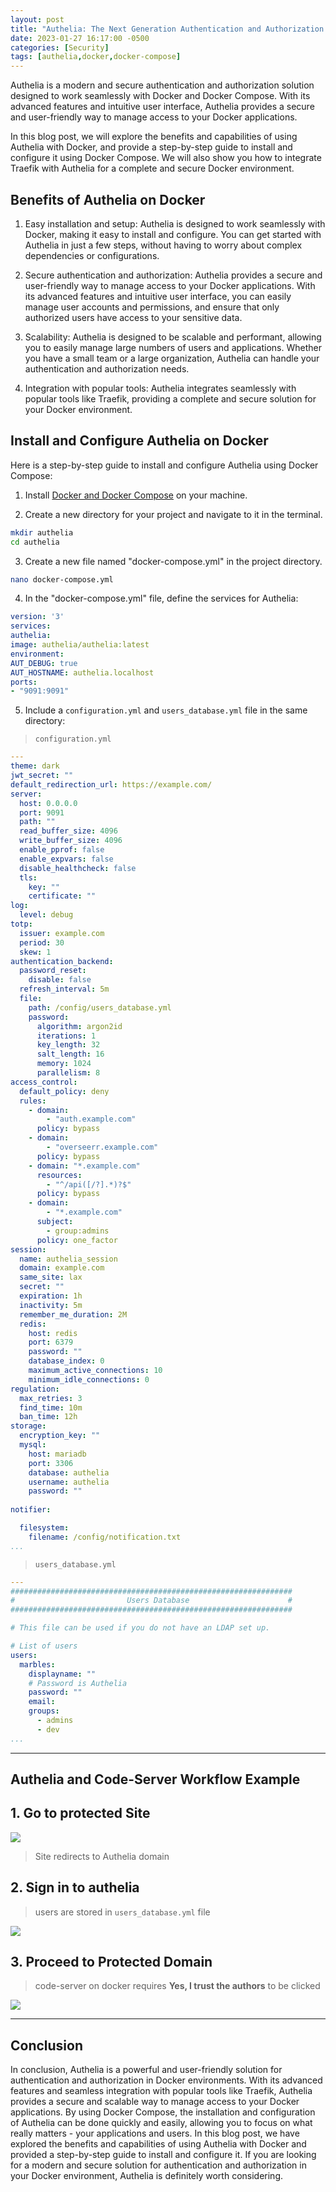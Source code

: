 ```yaml
--- 
layout: post
title: "Authelia: The Next Generation Authentication and Authorization Solution for Docker"
date: 2023-01-27 16:17:00 -0500
categories: [Security]
tags: [authelia,docker,docker-compose]
---
```



Authelia is a modern and secure authentication and authorization solution designed to work seamlessly with Docker and Docker Compose. With its advanced features and intuitive user interface, Authelia provides a secure and user-friendly way to manage access to your Docker applications.

In this blog post, we will explore the benefits and capabilities of using Authelia with Docker, and provide a step-by-step guide to install and configure it using Docker Compose. We will also show you how to integrate Traefik with Authelia for a complete and secure Docker environment.

## Benefits of Authelia on Docker

1. Easy installation and setup: Authelia is designed to work seamlessly with Docker, making it easy to install and configure. You can get started with Authelia in just a few steps, without having to worry about complex dependencies or configurations.

2. Secure authentication and authorization: Authelia provides a secure and user-friendly way to manage access to your Docker applications. With its advanced features and intuitive user interface, you can easily manage user accounts and permissions, and ensure that only authorized users have access to your sensitive data.

3. Scalability: Authelia is designed to be scalable and performant, allowing you to easily manage large numbers of users and applications. Whether you have a small team or a large organization, Authelia can handle your authentication and authorization needs.

4. Integration with popular tools: Authelia integrates seamlessly with popular tools like Traefik, providing a complete and secure solution for your Docker environment.

## Install and Configure Authelia on Docker

Here is a step-by-step guide to install and configure Authelia using Docker Compose:

1. Install [Docker and Docker Compose](https://docs.marsblars.dev/posts/docker-compose-pi4/) on your machine.

2. Create a new directory for your project and navigate to it in the terminal.
```bash
mkdir authelia
cd authelia
```

3. Create a new file named "docker-compose.yml" in the project directory.
```bash
nano docker-compose.yml
```

4. In the "docker-compose.yml" file, define the services for Authelia:

```yml
version: '3'
services:
authelia:
image: authelia/authelia:latest
environment:
AUT_DEBUG: true
AUT_HOSTNAME: authelia.localhost
ports:
- "9091:9091"
```
5. Include a `configuration.yml` and `users_database.yml` file in the same directory:

>`configuration.yml`

```yml
---
theme: dark
jwt_secret: ""
default_redirection_url: https://example.com/
server:
  host: 0.0.0.0
  port: 9091
  path: ""
  read_buffer_size: 4096
  write_buffer_size: 4096
  enable_pprof: false
  enable_expvars: false
  disable_healthcheck: false
  tls:
    key: ""
    certificate: ""
log:
  level: debug
totp:
  issuer: example.com
  period: 30
  skew: 1
authentication_backend:
  password_reset:
    disable: false
  refresh_interval: 5m
  file:
    path: /config/users_database.yml
    password:
      algorithm: argon2id
      iterations: 1
      key_length: 32
      salt_length: 16
      memory: 1024
      parallelism: 8
access_control:
  default_policy: deny
  rules:
    - domain:
        - "auth.example.com"
      policy: bypass
    - domain:
        - "overseerr.example.com"
      policy: bypass
    - domain: "*.example.com"
      resources:
        - "^/api([/?].*)?$"
      policy: bypass
    - domain:
        - "*.example.com"
      subject:
        - group:admins
      policy: one_factor
session:
  name: authelia_session
  domain: example.com
  same_site: lax
  secret: ""
  expiration: 1h
  inactivity: 5m
  remember_me_duration: 2M
  redis:
    host: redis
    port: 6379
    password: ""
    database_index: 0
    maximum_active_connections: 10
    minimum_idle_connections: 0
regulation:
  max_retries: 3
  find_time: 10m
  ban_time: 12h
storage:
  encryption_key: ""
  mysql:
    host: mariadb
    port: 3306
    database: authelia
    username: authelia
    password: ""
    
notifier:

  filesystem:
    filename: /config/notification.txt
...
```

>`users_database.yml`

```yml
---
###############################################################
#                         Users Database                      #
###############################################################

# This file can be used if you do not have an LDAP set up.

# List of users
users:
  marbles:
    displayname: ""
    # Password is Authelia
    password: "" 
    email: 
    groups:
      - admins
      - dev
...
```

---

## Authelia and Code-Server Workflow Example

1\. Go to protected Site
---

![](https://d3q7ie80jbiqey.cloudfront.net/media/image/zoom/f6a44501-1200-40ba-8b38-0edcec9582c1/1.5/50/50?0)
>Site redirects to Authelia domain

2\. Sign in to authelia
---------------------------------------------------------------------------------------------------------------------

>users are stored in `users_database.yml` file

![](https://d3q7ie80jbiqey.cloudfront.net/media/image/zoom/f4aa4d1e-0c92-40e9-a6d2-41f430280c17/1/0/0?0)

3\. Proceed to Protected Domain
-------------------------------------------------------------------------

>code-server on docker requires **Yes, I trust the authors** to be clicked

![](https://d3q7ie80jbiqey.cloudfront.net/media/image/zoom/a45df2f1-68dd-4453-937f-ab4a5101c2d5/1.5/0/0?0)

---
## Conclusion
In conclusion, Authelia is a powerful and user-friendly solution for authentication and authorization in Docker environments. With its advanced features and seamless integration with popular tools like Traefik, Authelia provides a secure and scalable way to manage access to your Docker applications. By using Docker Compose, the installation and configuration of Authelia can be done quickly and easily, allowing you to focus on what really matters - your applications and users. In this blog post, we have explored the benefits and capabilities of using Authelia with Docker and provided a step-by-step guide to install and configure it. If you are looking for a modern and secure solution for authentication and authorization in your Docker environment, Authelia is definitely worth considering.

